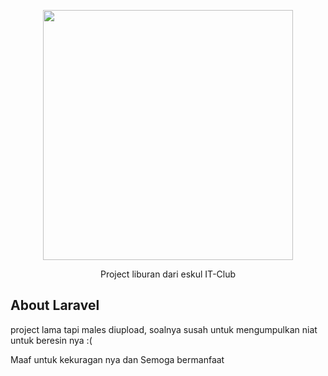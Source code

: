 <p align="center"><img src="https://res.cloudinary.com/dtfbvvkyp/image/upload/v1566331377/laravel-logolockup-cmyk-red.svg" width="400"></p>

<p align="center">
Project liburan dari eskul IT-Club
</p>

## About Laravel
project lama tapi males diupload, soalnya susah untuk mengumpulkan niat untuk beresin nya :(

Maaf untuk kekuragan nya dan Semoga bermanfaat
